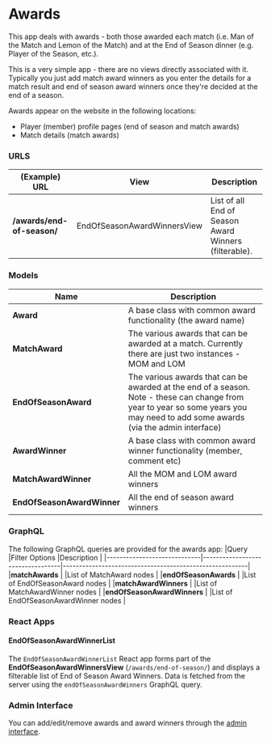 # Awards

This app deals with awards - both those awarded each match (i.e. Man of the Match and Lemon of the Match) and at the End of Season dinner (e.g. Player of the Season, etc.).

This is a very simple app - there are no views directly associated with it. Typically you just add match award winners as you enter the details for a match result and end of season award winners once they're decided at the end of a season.

Awards appear on the website in the following locations:
- Player (member) profile pages (end of season and match awards)
- Match details (match awards)

### URLS

|(Example) URL                 |View                          |Description                                              |
|------------------------------|------------------------------|---------------------------------------------------------|
|**/awards/end-of-season/**    |EndOfSeasonAwardWinnersView   |List of all End of Season Award Winners (filterable).    |

### Models

|Name                       | Description  |
|---------------------------|----------------
|**Award**                  |A base class with common award functionality (the award name)|
|**MatchAward**             |The various awards that can be awarded at a match. Currently there are just two instances - MOM and LOM|
|**EndOfSeasonAward**       |The various awards that can be awarded at the end of a season. Note - these can change from year to year so some years you may need to add some awards (via the admin interface)|
|**AwardWinner**            |A base class with common award winner functionality (member, comment etc)|
|**MatchAwardWinner**       |All the MOM and LOM award winners|
|**EndOfSeasonAwardWinner** |All the end of season award winners|

### GraphQL

The following GraphQL queries are provided for the awards app:
|Query                        |Filter Options                    |Description                                              |
|-----------------------------|----------------------------------|---------------------------------------------------------|
|**matchAwards**              |                                  |List of MatchAward nodes                                 |
|**endOfSeasonAwards**        |                                  |List of EndOfSeasonAward nodes                           |
|**matchAwardWinners**        |                                  |List of MatchAwardWinner nodes                           |
|**endOfSeasonAwardWinners**  |                                  |List of EndOfSeasonAwardWinner nodes                     |

### React Apps

#### EndOfSeasonAwardWinnerList

The ```EndOfSeasonAwardWinnerList``` React app forms part of the **EndOfSeasonAwardWinnersView** (```/awards/end-of-season/```) and displays a filterable list of End of Season Award Winners. Data is fetched from the server using the ```endOfSeasonAwardWinners``` GraphQL query.

### Admin Interface

You can add/edit/remove awards and award winners through the [admin interface](//www.cambridgesouthhockeyclub.co.uk/admin/awards/).
